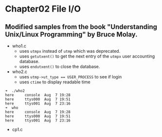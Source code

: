 # Chapter02 File I/O

## Modified samples from the book "Understanding Unix/Linux Programming" by Bruce Molay.
- who1.c
    - uses ```utmpx``` instead of ```utmp``` which was deprecated.
    - uses ```getutxent()``` to get the next entry of the ```utmpx``` user accounting database.
    - uses ```endutxent()``` to close the database.
- who2.c
    - uses ```utmp->ut_type == USER_PROCESS``` to see if login 
    - uses ```ctime``` to display readable time
```shell
➜  ./who2
here     console  Aug  7 19:28
here     ttys000  Aug  7 19:51
here     ttys001  Aug  7 23:16
➜  who
here     console  Aug  7 19:28
here     ttys000  Aug  7 19:51
here     ttys001  Aug  7 23:16
```
- cp1.c
